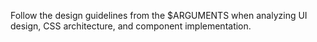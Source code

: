 Follow the design guidelines from the $ARGUMENTS when analyzing UI design, CSS architecture, and component implementation.
